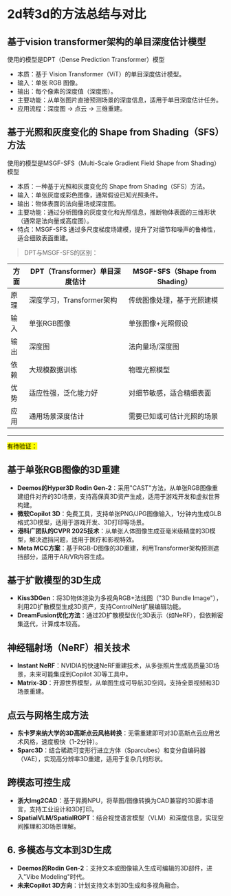 # 2d转3d的方法总结与对比

## 基于vision transformer架构的单目深度估计模型
使用的模型是DPT（Dense Prediction Transformer）模型
- 本质：基于 Vision Transformer（ViT）的单目深度估计模型。
- 输入：单张 RGB 图像。
- 输出：每个像素的深度值（深度图）。
- 主要功能：从单张图片直接预测场景的深度信息，适用于单目深度估计任务。
- 应用流程：深度图 → 点云 → 三维重建。

## 基于光照和灰度变化的 Shape from Shading（SFS）方法
使用的模型是MSGF-SFS（Multi-Scale Gradient Field Shape from Shading）模型
- 本质：一种基于光照和灰度变化的 Shape from Shading（SFS）方法。
- 输入：单张灰度或彩色图像，通常假设已知光照条件。
- 输出：物体表面的法向量场或深度图。
- 主要功能：通过分析图像的灰度变化和光照信息，推断物体表面的三维形状（通常是法向量或高度图）。
- 特点：MSGF-SFS 通过多尺度梯度场建模，提升了对细节和噪声的鲁棒性，适合细致表面重建。


> DPT与MSGF-SFS的区别：
>
| 方面 |	DPT（Transformer）单目深度估计 |	MSGF-SFS（Shape from Shading） |  
|--------|-------------------------------|--------------------------------|  
| 原理 |	深度学习，Transformer架构 |	传统图像处理，基于光照建模 |  
| 输入	| 单张RGB图像 |	单张图像+光照假设 |  
| 输出	| 深度图 | 	法向量场/深度图 |  
| 依赖 |	大规模数据训练 |	物理光照模型 |  
| 优势 |	适应性强，泛化能力好 |	对细节敏感，适合精细表面 |  
| 应用 |	通用场景深度估计 |	需要已知或可估计光照的场景 |  

---

<mark>有待验证：</mark>

##  **基于单张RGB图像的3D重建**
   - **Deemos的Hyper3D Rodin Gen-2**：采用"CAST"方法，从单张RGB图像重建组件对齐的3D场景，支持高保真3D资产生成，适用于游戏开发和虚拟世界构建。
   - **微软Copilot 3D**：免费工具，支持单张PNG/JPG图像输入，1分钟内生成GLB格式3D模型，适用于游戏开发、3D打印等场景。
   - **港科广团队的CVPR 2025技术**：从单张人体图像生成亚毫米级精度的3D模型，解决遮挡问题，适用于医疗和影视特效。
   - **Meta MCC方案**：基于RGB-D图像的3D重建，利用Transformer架构预测遮挡部分，适用于AR/VR内容生成。

##  **基于扩散模型的3D生成**
   - **Kiss3DGen**：将3D物体渲染为多视角RGB+法线图（"3D Bundle Image"），利用2D扩散模型生成3D资产，支持ControlNet扩展编辑功能。
   - **DreamFusion优化方法**：通过2D扩散模型优化3D表示（如NeRF），但依赖密集迭代，计算成本较高。

##  **神经辐射场（NeRF）相关技术**
   - **Instant NeRF**：NVIDIA的快速NeRF重建技术，从多张照片生成高质量3D场景，未来可能集成到Copilot 3D等工具中。
   - **Matrix-3D**：开源世界模型，从单图生成可导航3D空间，支持全景视频和3D场景重建。

##  **点云与网格生成方法**
   - **东卡罗来纳大学的3D高斯点云风格转换**：无需重建即可对3D高斯点云应用艺术风格，速度极快（1-2分钟）。
   - **Sparc3D**：结合稀疏可变形行进立方体（Sparcubes）和变分自编码器（VAE），实现高分辨率3D重建，适用于复杂几何形状。

##  **跨模态可控生成**
   - **浙大Img2CAD**：基于昇腾NPU，将草图/图像转换为CAD兼容的3D脚本语言，支持工业设计和3D打印。
   - **SpatialVLM/SpatialRGPT**：结合视觉语言模型（VLM）和深度信息，实现空间推理和3D场景理解。

## 6. **多模态与文本到3D生成**
   - **Deemos的Rodin Gen-2**：支持文本或图像输入生成可编辑的3D部件，进入"Vibe Modeling"时代。
   - **未来Copilot 3D方向**：计划支持文本到3D生成和多视角融合。
